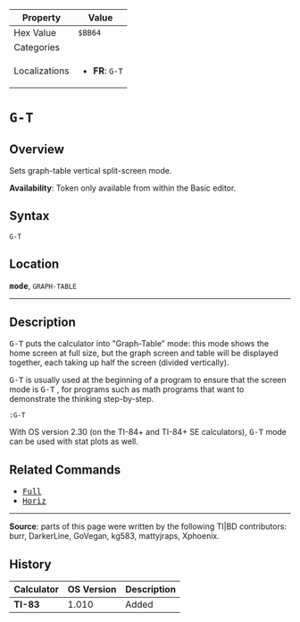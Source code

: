 | Property      | Value |
|---------------|-------|
| Hex Value     | `$BB64`|
| Categories    | <ul></ul> |
| Localizations | <ul><li><b>FR</b>: `G-T`</li></ul> |

# `G-T`

## Overview
Sets graph-table vertical split-screen mode.


<b>Availability</b>: Token only available from within the Basic editor.

## Syntax
`G-T`

## Location
<tt><kbd><b>mode</b></kbd></tt>, `GRAPH-TABLE`
<hr>

## Description

<tt>G-T</tt> puts the calculator into "Graph-Table" mode: this mode shows the home screen at full size, but the graph screen and table will be displayed together, each taking up half the screen (divided vertically).

<tt>G-T</tt> is usually used at the beginning of a program to ensure that the screen mode is <tt>G-T</tt> , for programs such as math programs that want to demonstrate the thinking step-by-step.

```ti-basic
:G-T
```

With OS version 2.30 (on the TI-84+ and TI-84+ SE calculators), <tt>G-T</tt> mode can be used with stat plots as well.

## Related Commands

*   <tt><a href="Full.md">Full</a></tt>
*   <tt><a href="Horiz.md">Horiz</a></tt>

* * *

**Source**: parts of this page were written by the following TI|BD contributors: burr, DarkerLine, GoVegan, kg583, mattyjraps, Xphoenix.

## History
| Calculator | OS Version | Description |
|------------|------------|-------------|
| <b>TI-83</b> | 1.010 | Added |


